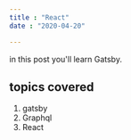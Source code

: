 ```yaml
---
title : "React"
date : "2020-04-20"

---
```

in this post you'll learn Gatsby.

## topics covered
1. gatsby
2. Graphql
3. React